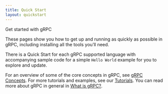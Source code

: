 ```yaml
---
title: Quick Start
layout: quickstart
---
```

<p class="lead">
Get started with gRPC
</p>

<div id="toc" class="toc mobile-toc"></div>

These pages show you how to get up and running as quickly as possible in gRPC,
including installing all the tools you’ll need.

There is a Quick Start for each gRPC supported language with accompanying sample
code for a simple ```Hello World``` example for you to explore and update.

For an overview of some of the core concepts in gRPC, see [gRPC Concepts]({{site.baseurl}}/docs/guides/concepts.html).
For more tutorials and examples, see our [Tutorials]({{site.baseurl}}/docs/tutorials). 
You can read more about gRPC in general in [What is gRPC?]({{site.baseurl}}/docs/guides). 
